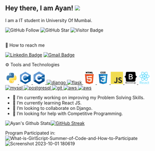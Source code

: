 ## Hey there, I am Ayan! <img src="https://raw.githubusercontent.com/aemmadi/aemmadi/master/wave.gif" width="30px">

I am a IT student in University Of Mumbai.

![GitHub Follow](https://img.shields.io/github/followers/ayan-joshi.svg?style=social&label=Follow)
![GitHub Star](https://img.shields.io/github/stars/ayan-joshi?affiliations=OWNER%2CCOLLABORATOR&style=social&label=Star)
![Visitor Badge](https://visitor-badge.laobi.icu/badge?page_id=ayan-joshi.ayan-joshi)


<br/>
📩 How to reach me 
<br/>

[![Linkedin Badge](https://img.shields.io/badge/-ayananupjoshi-blue?style=flat-square&logo=Linkedin&logoColor=white&link=https://www.linkedin.com/in/ayananupjoshi/)](https://www.linkedin.com/in/ayan-joshi-8568701ab/)
[![Gmail Badge](https://img.shields.io/badge/-Mail-c14438?style=flat-square&logo=Gmail&logoColor=white&link=mailto:ayanjoshi182003@gmail.com)](mailto:ayanjoshi182003@gmail.com)


⚙ Tools and Technologies

<p align="left"><a href="https://www.python.org" target="_blank"> <img src="https://raw.githubusercontent.com/devicons/devicon/master/icons/python/python-original.svg" alt="python" width="40" height="40"/> </a> </a> <a href="https://www.cprogramming.com/" target="_blank"> <img src="https://raw.githubusercontent.com/devicons/devicon/master/icons/c/c-original.svg" alt="c" width="40" height="40"/> </a> <a href="https://www.w3schools.com/cpp/" target="_blank"> <img src="https://raw.githubusercontent.com/devicons/devicon/master/icons/cplusplus/cplusplus-original.svg" alt="cplusplus" width="40" height="40"/> </a> <a href="https://www.djangoproject.com/" target="_blank"> <img src="https://www.vectorlogo.zone/logos/djangoproject/djangoproject-icon.svg" alt="django" width="40" height="40"/> </a><a href="https://flask.palletsprojects.com/" target="_blank"> <img src="https://www.vectorlogo.zone/logos/pocoo_flask/pocoo_flask-icon.svg" alt="flask" width="40" height="40"/> </a> <a href="https://www.w3.org/html/" target="_blank"> <img src="https://raw.githubusercontent.com/devicons/devicon/master/icons/html5/html5-original-wordmark.svg" alt="html5" width="40" height="40"/> </a><a href="https://www.w3schools.com/css/" target="_blank"> <img src="https://raw.githubusercontent.com/devicons/devicon/master/icons/css3/css3-original-wordmark.svg" alt="css3" width="40" height="40"/> </a><a href="https://developer.mozilla.org/en-US/docs/Web/JavaScript" target="_blank"> <img src="https://raw.githubusercontent.com/devicons/devicon/master/icons/javascript/javascript-original.svg" alt="javascript" width="40" height="40"/> </a>
<a href="https://getbootstrap.com" target="_blank"> <img src="https://raw.githubusercontent.com/devicons/devicon/master/icons/bootstrap/bootstrap-plain-wordmark.svg" alt="bootstrap" width="40" height="40"/> </a> <a href="https://reactjs.org/" target="_blank"> <img src="https://raw.githubusercontent.com/devicons/devicon/master/icons/react/react-original-wordmark.svg" alt="react" width="40" height="40"/> </a><a href="https://www.mysql.com/" target="_blank"> <img src="https://www.vectorlogo.zone/logos/mysql/mysql-official.svg" alt="mysql" width="40" height="40"/> </a></a><a href="https://www.postgresql.org/" target="_blank"> <img src="https://www.vectorlogo.zone/logos/postgresql/postgresql-vertical.svg" alt="postgresql" width="40" height="40"/> </a><a href="https://git-scm.com/" target="_blank"> <img src="https://www.vectorlogo.zone/logos/git-scm/git-scm-icon.svg" alt="git" width="40" height="40"/> </a> <a href="https://jupyter.org/" target="_blank"> <img src="https://www.vectorlogo.zone/logos/jupyter/jupyter-icon.svg" alt="aws" width="40" height="40"/> </a><a href="https://code.visualstudio.com/" target="_blank"> <img src="https://www.vectorlogo.zone/logos/visualstudio_code/visualstudio_code-icon.svg" alt="aws" width="40" height="40"/> </a> </p>
<!-- ![Latex](https://img.shields.io/badge/-Latex-333333?style=flat&logo=latex) -->


- 🔭 I’m currently working on improving my Problem Solving Skills.
- 🌱 I’m currently learning React JS.
- 👯 I’m looking to collaborate on Django.
- 🤔 I’m looking for help with Competitive Programming.



<img align="left" alt="Ayan's Github Stats" src="https://github-readme-stats.vercel.app/api?username=ayan-joshi&count_private=true&theme=tokyonight&include_all_commits=true&show_icons=true" />

[![GitHub Streak](https://github-readme-streak-stats.herokuapp.com/?user=ayan-joshi)](https://github.com/DenverCoder1/github-readme-streak-stats)

Program Participated in:
![What-is-GirlScript-Summer-of-Code-and-How-to-Participate](https://github.com/ayan-joshi/ayan-joshi/assets/96243602/323b1060-44a0-43e4-9875-702389d427c6)
![Screenshot 2023-10-01 180619](https://github.com/ayan-joshi/ayan-joshi/assets/96243602/908bd06d-cbd5-4de6-9e2e-8303789e44d5)





